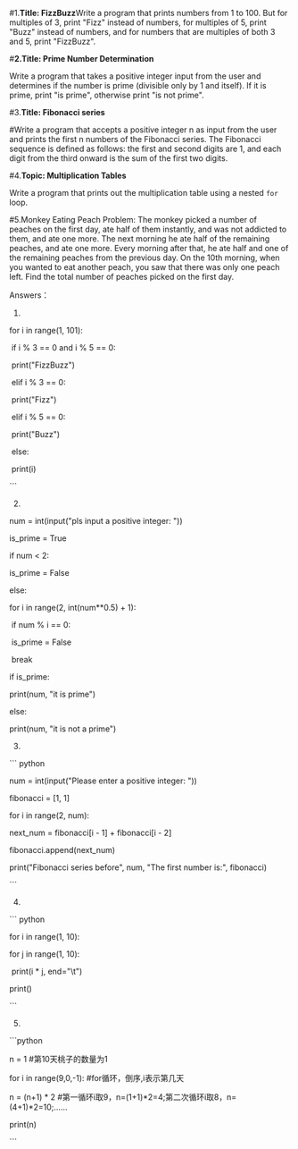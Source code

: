 \#1.**Title: FizzBuzz**Write a program that prints numbers from 1 to 100. But for multiples of 3, print "Fizz" instead of numbers, for multiples of 5, print "Buzz" instead of numbers, and for numbers that are multiples of both 3 and 5, print "FizzBuzz".

 

\#**2.Title: Prime Number Determination**

Write a program that takes a positive integer input from the user and determines if the number is prime (divisible only by 1 and itself). If it is prime, print "is prime", otherwise print "is not prime".

 

\#3.**Title: Fibonacci series**

\#Write a program that accepts a positive integer n as input from the user and prints the first n numbers of the Fibonacci series. The Fibonacci sequence is defined as follows: the first and second digits are 1, and each digit from the third onward is the sum of the first two digits.

 

\#4.**Topic: Multiplication Tables**

 Write a program that prints out the multiplication table using a nested `for` loop.

 

\#5.Monkey Eating Peach Problem: The monkey picked a number of peaches on the first day, ate half of them instantly, and was not addicted to them, and ate one more. The next morning he ate half of the remaining peaches, and ate one more. Every morning after that, he ate half and one of the remaining peaches from the previous day. On the 10th morning, when you wanted to eat another peach, you saw that there was only one peach left. Find the total number of peaches picked on the first day.

 

Answers：

1. ```python

  for i in range(1, 101):

​    if i % 3 == 0 and i % 5 == 0:

​      print("FizzBuzz")

​    elif i % 3 == 0:

​      print("Fizz")

​    elif i % 5 == 0:

​      print("Buzz")

​    else:

​      print(i)

  \```

2.

num = int(input("pls input a positive integer: "))

is_prime = True

 

if num < 2:

  is_prime = False

else:

  for i in range(2, int(num**0.5) + 1):

​    if num % i == 0:

​      is_prime = False

​      break

 

if is_prime:

  print(num, "it is prime")

else:

print(num, "it is not a prime")

 

3.

\``` python

num = int(input("Please enter a positive integer: "))

fibonacci = [1, 1]

 

for i in range(2, num):

  next_num = fibonacci[i - 1] + fibonacci[i - 2]

  fibonacci.append(next_num)

 

print("Fibonacci series before", num, "The first number is:", fibonacci)

\```

 

4.

\``` python

for i in range(1, 10):

  for j in range(1, 10):

​    print(i * j, end="\t")

  print()

\```

5.

\```python

n = 1	#第10天桃子的数量为1

for i in range(9,0,-1):	#for循环，倒序,i表示第几天

  n = (n+1) * 2		#第一循环i取9，n=(1+1)*2=4;第二次循环i取8，n=(4+1)*2=10;......

print(n)

\```

 